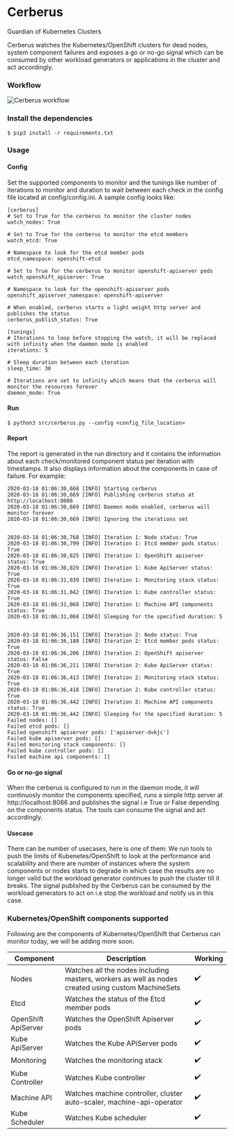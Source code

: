 # Cerberus
Guardian of Kubernetes Clusters

Cerberus watches the Kubernetes/OpenShift clusters for dead nodes, system component failures and exposes a go or no-go signal which can be consumed by other workload generators or applications in the cluster and act accordingly.

### Workflow
![Cerberus workflow](media/cerberus-workflow.png)

### Install the dependencies
```
$ pip3 install -r requirements.txt
```

### Usage

#### Config
Set the supported components to monitor and the tunings like number of iterations to monitor and duration to wait between each check in the config file located at config/config.ini. A sample config looks like:

```
[cerberus]
# Set to True for the cerberus to monitor the cluster nodes
watch_nodes: True

# Set to True for the cerberus to monitor the etcd members
watch_etcd: True

# Namespace to look for the etcd member pods
etcd_namespace: openshift-etcd

# Set to True for the cerberus to monitor openshift-apiserver pods
watch_openshift_apiserver: True

# Namespace to look for the openshift-apiserver pods
openshift_apiserver_namespace: openshift-apiserver

# When enabled, cerberus starts a light weight http server and publishes the status
cerberus_publish_status: True

[tunings]
# Iterations to loop before stopping the watch, it will be replaced with infinity when the daemon mode is enabled
iterations: 5

# Sleep duration between each iteration
sleep_time: 30

# Iterations are set to infinity which means that the cerberus will monitor the resources forever
daemon_mode: True

```

#### Run
```
$ python3 src/cerberus.py --config <config_file_location>
```

#### Report
The report is generated in the run directory and it contains the information about each check/monitored component status per iteration with timestamps. It also displays information about the components in case of failure. For example:
```
2020-03-18 01:06:30,668 [INFO] Starting cerberus
2020-03-18 01:06:30,669 [INFO] Publishing cerberus status at http://localhost:8086
2020-03-18 01:06:30,669 [INFO] Daemon mode enabled, cerberus will monitor forever
2020-03-18 01:06:30,669 [INFO] Ignoring the iterations set


2020-03-18 01:06:30,768 [INFO] Iteration 1: Node status: True
2020-03-18 01:06:30,799 [INFO] Iteration 1: Etcd member pods status: True
2020-03-18 01:06:30,825 [INFO] Iteration 1: OpenShift apiserver status: True
2020-03-18 01:06:30,829 [INFO] Iteration 1: Kube ApiServer status: True
2020-03-18 01:06:31,039 [INFO] Iteration 1: Monitoring stack status: True
2020-03-18 01:06:31,042 [INFO] Iteration 1: Kube controller status: True
2020-03-18 01:06:31,068 [INFO] Iteration 1: Machine API components status: True
2020-03-18 01:06:31,068 [INFO] Sleeping for the specified duration: 5


2020-03-18 01:06:36,151 [INFO] Iteration 2: Node status: True
2020-03-18 01:06:36,180 [INFO] Iteration 2: Etcd member pods status: True
2020-03-18 01:06:36,206 [INFO] Iteration 2: OpenShift apiserver status: False
2020-03-18 01:06:36,211 [INFO] Iteration 2: Kube ApiServer status: True
2020-03-18 01:06:36,413 [INFO] Iteration 2: Monitoring stack status: True
2020-03-18 01:06:36,418 [INFO] Iteration 2: Kube controller status: True
2020-03-18 01:06:36,442 [INFO] Iteration 2: Machine API components status: True
2020-03-18 01:06:36,442 [INFO] Sleeping for the specified duration: 5
Failed nodes: []
Failed etcd pods: []
Failed openshift apiserver pods: ['apiserver-dvkjc']
Failed kube apiserver pods: []
Failed monitoring stack components: []
Failed kube controller pods: []
Failed machine api components: [] 
```

#### Go or no-go signal
When the cerberus is configured to run in the daemon mode, it will continuosly monitor the components specified, runs a simple http server at http://localhost:8086 and publishes the signal i.e True or False depending on the components status. The tools can consume the signal and act accordingly.

#### Usecase
There can be number of usecases, here is one of them:
We run tools to push the limits of Kubenetes/OpenShift to look at the performance and scalability and there are number of instances where the system components or nodes starts to degrade in which case the results are no longer valid but the workload generator continues to push the cluster till it breaks. The signal published by the Cerberus can be consumed by the workload generators to act on i.e stop the workload and notify us in this case.

### Kubernetes/OpenShift components supported
Following are the components of Kubernetes/OpenShift that Cerberus can monitor today, we will be adding more soon.

Component                | Description                                                                                        | Working
------------------------ | ---------------------------------------------------------------------------------------------------| ------------------------- |
Nodes                    | Watches all the nodes including masters, workers as well as nodes created using custom MachineSets | :heavy_check_mark:        |
Etcd                     | Watches the status of the Etcd member pods                                                         | :heavy_check_mark:        |
OpenShift ApiServer      | Watches the OpenShift Apiserver pods                                                               | :heavy_check_mark:        |
Kube ApiServer           | Watches the Kube APiServer pods                                                                    | :heavy_check_mark:        |
Monitoring               | Watches the monitoring stack                                                                       | :heavy_check_mark:        |
Kube Controller          | Watches Kube controller                                                                            | :heavy_check_mark:        |
Machine API              | Watches machine controller, cluster auto-scaler, machine-api-operator                              | :heavy_check_mark:        |
Kube Scheduler           | Watches Kube scheduler                                                                             | :heavy_check_mark:        |

